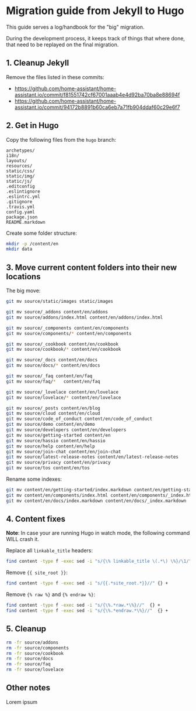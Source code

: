 # Migration guide from Jekyll to Hugo

This guide serves a log/handbook for the "big" migration.

During the development process, it keeps track of things that where done,
that need to be replayed on the final migration.

## 1. Cleanup Jekyll

Remove the files listed in these commits:

- <https://github.com/home-assistant/home-assistant.io/commit/f81551742cf67001aaab4e4d92ba70ba8e88694f>
- <https://github.com/home-assistant/home-assistant.io/commit/94172b8891b60ca6eb7a71fb904ddaf60c29e6f7>

## 2. Get in Hugo

Copy the following files from the `hugo` branch:

```text
archetypes/
i18n/
layouts/
resources/
static/css/
static/img/
static/js/
.editconfig
.eslintignore
.eslintrc.yml
.gitignore
.travis.yml
config.yaml
package.json
README.markdown
```

Create some folder structure:

```bash
mkdir -p /content/en
mkdir data
```

## 3. Move current content folders into their new locations

The big move:

```bash
git mv source/static/images static/images

git mv source/_addons content/en/addons
git mv source/addons/index.html content/en/addons/index.html

git mv source/_components content/en/components
git mv source/components/* content/en/components

git mv source/_cookbook content/en/cookbook
git mv source/cookbook/* content/en/cookbook

git mv source/_docs content/en/docs
git mv source/docs/* content/en/docs

git mv source/_faq content/en/faq
git mv source/faq/*   content/en/faq

git mv source/_lovelace content/en/lovelace
git mv source/lovelace/* content/en/lovelace

git mv source/_posts content/en/blog
git mv source/cloud content/en/cloud
git mv source/code_of_conduct content/en/code_of_conduct
git mv source/demo content/en/demo
git mv source/developers content/en/developers
git mv source/getting-started content/en
git mv source/hassio content/en/hassio
git mv source/help content/en/help
git mv source/join-chat content/en/join-chat
git mv source/latest-release-notes content/en/latest-release-notes
git mv source/privacy content/en/privacy
git mv source/tos content/en/tos
```

Rename some indexes:

```bash
git mv content/en/getting-started/index.markdown content/en/getting-started/_index.markdown
git mv content/en/components/index.html content/en/components/_index.html
git mv content/en/docs/index.markdown content/en/docs/_index.markdown
```

## 4. Content fixes

**Note**: In case your are running Hugo in watch mode, the following command WILL crash it.

Replace all `linkable_title` headers:

```bash
find content -type f -exec sed -i "s/{\% linkable_title \(.*\) \%}/\1/" {} +
```

Remove `{{ site_root }}`:

```bash
find content -type f -exec sed -i "s/{{.*site_root.*}}//" {} +
```

Remove `{% raw %}` and `{% endraw %}`:

```bash
find content -type f -exec sed -i "s/{\%.*raw.*\%}//"  {} +
find content -type f -exec sed -i "s/{\%.*endraw.*\%}//"  {} +
```

## 5. Cleanup

```bash
rm -fr source/addons
rm -fr source/components
rm -fr source/cookbook
rm -fr source/docs
rm -fr source/faq
rm -fr source/lovelace
```

## Other notes

Lorem ipsum
